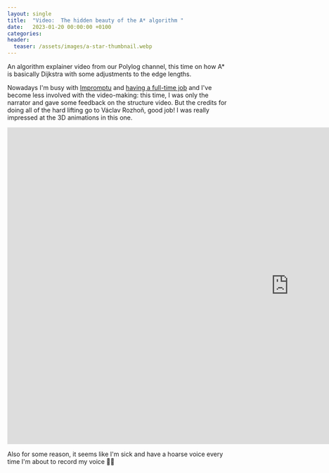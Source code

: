 ```yaml
---
layout: single
title:  "Video:  The hidden beauty of the A* algorithm "
date:   2023-01-20 00:00:00 +0100
categories:
header:
  teaser: /assets/images/a-star-thumbnail.webp
---
```


An algorithm explainer video from our Polylog channel, this time on how A\* is basically Dijkstra with some adjustments to the edge lengths.

Nowadays I'm busy with [Impromptu](/2022/09/21/impromptu.html) and [having a full-time job](https://www.lakera.ai/) and I've become less involved with the video-making:
this time, I was only the narrator and gave some feedback on the structure video. But the credits for doing all of the hard lifting go to Václav Rozhoň, good job! I was really impressed at the 3D animations in this one.

<iframe width="1280" height="720" src="https://www.youtube.com/embed/A60q6dcoCjw" title="The hidden beauty of the A* algorithm" frameborder="0" allow="accelerometer; autoplay; clipboard-write; encrypted-media; gyroscope; picture-in-picture; web-share" allowfullscreen></iframe>

Also for some reason, it seems like I'm sick and have a hoarse voice every time I'm about to record my voice 🤒🤒